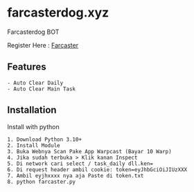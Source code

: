 
# farcasterdog.xyz
Farcasterdog BOT

Register Here : [Farcaster](https://farcasterdog.xyz/referral/877092)


## Features

    - Auto Clear Daily
    - Auto Clear Main Task
 


## Installation

Install with python

    1. Download Python 3.10+
    2. Install Module 
    3. Buka Webnya Scan Pake App Warpcast (Bayar 10 Warp)
    4. Jika sudah terbuka > Klik kanan Inspect
    5. Di network cari select / task_daily dll.ken=
    6. Di request header ambil cookie: token=eyJhbGciOiJIUzXXX
    7. Ambil eyjhxxxx nya aja Paste di token.txt
    8. python farcaster.py

 